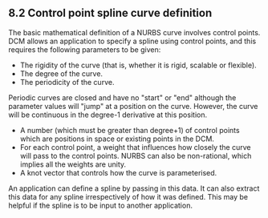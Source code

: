 ## 8.2 Control point spline curve definition

The basic mathematical definition of a NURBS curve involves control points. 
DCM allows an application to specify a spline using control points, and this requires the following parameters to be given:

- The rigidity of the curve (that is, whether it is rigid, scalable or flexible).
- The degree of the curve.
- The periodicity of the curve.



Periodic curves are closed and have no "start" or "end" although the parameter values will "jump" at a position on the curve. 
However, the curve will be continuous in the degree-1 derivative at this position.
- A number (which must be greater than degree+1) of control points which are positions in space or existing points in the DCM.
- For each control point, a weight that influences how closely the curve will pass to the control points. 
NURBS can also be non-rational, which implies all the weights are unity.
- A knot vector that controls how the curve is parameterised.

An application can define a spline by passing in this data. 
It can also extract this data for any spline irrespectively of how it was defined. 
This may be helpful if the spline is to be input to another application.

